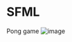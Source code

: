 # SFML
Pong game
![image](https://user-images.githubusercontent.com/46755366/152047393-8b63c1fc-3c90-43e4-a78a-7d86b88b306a.png)





